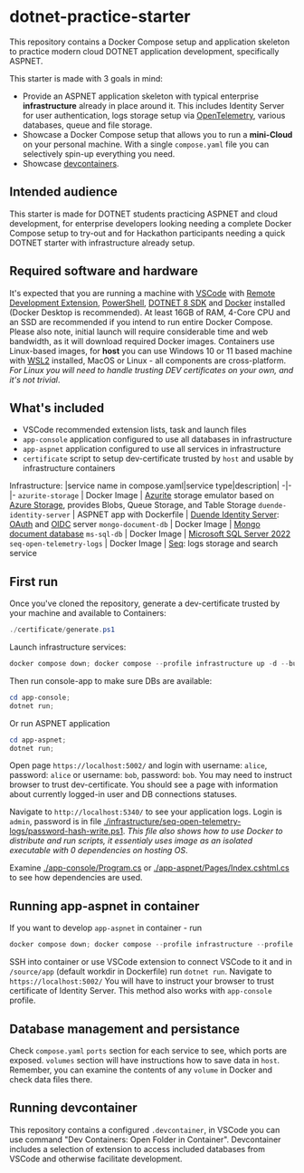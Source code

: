 # dotnet-practice-starter

This repository contains a Docker Compose setup and application skeleton to practice modern cloud DOTNET application development, specifically ASPNET.  

This starter is made with 3 goals in mind:

- Provide an ASPNET application skeleton with typical enterprise **infrastructure**  already in place around it. This includes Identity Server for user authentication, logs storage setup via [OpenTelemetry](https://opentelemetry.io/), various databases, queue and file storage.
- Showcase a Docker Compose setup that allows you to run a **mini-Cloud** on your personal machine. With a single `compose.yaml` file you can selectively spin-up everything you need.
- Showcase [devcontainers](https://code.visualstudio.com/docs/devcontainers/containers).

## Intended audience

This starter is made for DOTNET students practicing ASPNET and cloud development, for enterprise developers looking needing a complete Docker Compose setup to try-out and for Hackathon participants needing a quick DOTNET starter with infrastructure already setup. 

## Required software and hardware

It's expected that you are running a machine with [VSCode](https://code.visualstudio.com/) with [Remote Development Extension](https://marketplace.visualstudio.com/items?itemName=ms-vscode-remote.vscode-remote-extensionpack), [PowerShell](https://learn.microsoft.com/en-us/powershell/scripting/install/installing-powershell?view=powershell-7.3), [DOTNET 8 SDK](https://dotnet.microsoft.com/en-us/download/dotnet/8.0) and [Docker](https://www.docker.com/get-started/) installed (Docker Desktop is recommended). At least 16GB of RAM, 4-Core CPU and an SSD are recommended if you intend to run entire Docker Compose. Please also note, initial launch will require considerable time and web bandwidth, as it will download required Docker images. Containers use Linux-based images, for **host** you can use Windows 10 or 11 based machine with [WSL2](https://learn.microsoft.com/en-us/windows/wsl/install) installed, MacOS or Linux - all components are cross-platform. *For Linux you will need to handle trusting DEV certificates on your own, and it's not trivial*. 

## What's included

- VSCode recommended extension lists, task and launch files
- `app-console` application configured to use all databases in infrastructure
- `app-aspnet` application configured to use all services in infrastructure
- `certificate` script to setup dev-certificate trusted by `host` and usable by infrastructure containers  

Infrastructure: 
|service name in compose.yaml|service type|description|
-|-|-
`azurite-storage` | Docker Image | [Azurite](https://learn.microsoft.com/en-us/azure/storage/common/storage-use-azurite?tabs=visual-studio) storage emulator based on [Azure Storage](https://learn.microsoft.com/en-us/azure/storage/), provides Blobs, Queue Storage, and Table Storage
`duende-identity-server` | ASPNET app with Dockerfile | [Duende Identity Server](https://duendesoftware.com/products/identityserver): [OAuth](https://oauth.net/2/) and [OIDC](https://openid.net/) server
`mongo-document-db` | Docker Image | [Mongo document database](https://www.mongodb.com/)
`ms-sql-db` | Docker Image | [Microsoft SQL Server 2022](https://www.microsoft.com/en-us/sql-server)
`seq-open-telemetry-logs` | Docker Image | [Seq](https://datalust.co/seq): logs storage and search service

## First run

Once you've cloned the repository, generate a dev-certificate trusted by your machine and available to Containers:

```powershell
./certificate/generate.ps1
```

Launch infrastructure services:

```powershell
docker compose down; docker compose --profile infrastructure up -d --build 
```

Then run console-app to make sure DBs are available:
```powershell
cd app-console;
dotnet run;
```

Or run ASPNET application 

```powershell
cd app-aspnet;
dotnet run;
```

Open page `https://localhost:5002/` and login with username: `alice`, password: `alice` or username: `bob`, password: `bob`. You may need to instruct browser to trust dev-certificate. You should see a page with information about currently logged-in user and DB connections statuses.

Navigate to `http://localhost:5340/` to see your application logs. Login is `admin`, password is in file [./infrastructure/seq-open-telemetry-logs/password-hash-write.ps1](/infrastructure/seq-open-telemetry-logs/password-hash-write.ps1). *This file also shows how to use Docker to distribute and run scripts, it essentialy uses image as an isolated executable with 0 dependencies on hosting OS*. 

Examine [./app-console/Program.cs](/app-console/Program.cs) or [./app-aspnet/Pages/Index.cshtml.cs](/app-aspnet/Pages/Index.cshtml.cs) to see how dependencies are used. 

## Running app-aspnet in container

If you want to develop `app-aspnet` in container - run
```powershell
docker compose down; docker compose --profile infrastructure --profile app-aspnet up -d --build 
```

SSH into container or use VSCode extension to connect VSCode to it and in `/source/app` (default workdir in Dockerfile) run `dotnet run`. Navigate to `https://localhost:5002/` You will have to instruct your browser to trust certificate of Identity Server. This method also works with `app-console` profile.

## Database management and persistance

Check `compose.yaml` `ports` section for each service to see, which ports are exposed. `volumes` section will have instructions how to save data in `host`. Remember, you can examine the contents of any `volume` in Docker and check data files there.

## Running devcontainer 

This repository contains a configured `.devcontainer`, in VSCode you can use command  "Dev Containers: Open Folder in Container". Devcontainer includes a selection of extension to access included databases from VSCode and otherwise facilitate development. 


